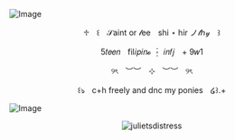 ![Image](https://github.com/user-attachments/assets/38acd9c7-1723-4dcf-bb1e-d21c9eea0bfc)

<p align="center"> ♱ㅤ꒰ㅤ𝒮aint or 𝓁eeㅤshi ⋆ hir ノ𝓉ℎ𝓎ㅤ꒱
<p align="center"> 5𝑡𝑒𝑒𝑛ㅤfil𝑖𝑝𝑖𝑛𝓸 ┆ 𝑖𝑛𝑓𝑗ㅤ+ 9𝑤1
<p align="center"> ୨ৎㅤ︶︶ㅤ⊹ㅤ︶︶ㅤ୨ৎ 
<p align="center"> ꒰ঌㅤc+h freely and dnc my poniesㅤ໒꒱.+


  ![Image](https://github.com/user-attachments/assets/8700cd10-ed8c-4b04-a517-6ea9a4085e81)

<p align="center"> <img src="https://komarev.com/ghpvc/?username=julietsdistress&label=visitors%20<3&color=cbc6c6&style=flat" alt="julietsdistress" /> </p>





<!--**julietsdistress/julietsdistress** is a ✨ _special_ ✨ repository because its `README.md` (this file) appears on your GitHub profile.

Here are some ideas to get you started:

- 🔭 I’m currently working on ...
- 🌱 I’m currently learning ...
- 👯 I’m looking to collaborate on ...
- 🤔 I’m looking for help with ...
- 💬 Ask me about ...
- 📫 How to reach me: ...
- 😄 Pronouns: ...
- ⚡ Fun fact: ...
-->
